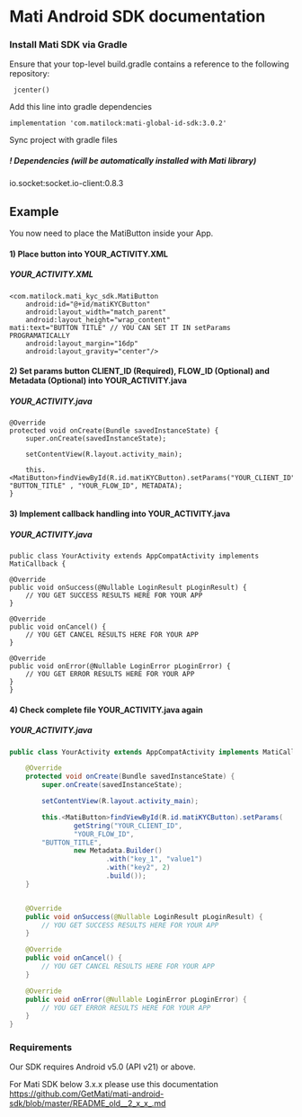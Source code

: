 # Mati Android SDK documentation 



### Install Mati SDK via Gradle

Ensure that your top-level build.gradle contains a reference to the following repository:

	 jcenter()

Add this line into gradle dependencies
  
    implementation 'com.matilock:mati-global-id-sdk:3.0.2'
    
Sync project with gradle files
    
##### ! Dependencies (will be automatically installed with Mati library)
io.socket:socket.io-client:0.8.3

## Example

You now need to place the MatiButton inside your App.

#### 1) Place button into YOUR_ACTIVITY.XML

##### YOUR_ACTIVITY.XML
    
    <com.matilock.mati_kyc_sdk.MatiButton
        android:id="@+id/matiKYCButton"
        android:layout_width="match_parent"
        android:layout_height="wrap_content"
	mati:text="BUTTON TITLE" // YOU CAN SET IT IN setParams PROGRAMATICALLY
        android:layout_margin="16dp"
        android:layout_gravity="center"/>
    
#### 2) Set params button CLIENT_ID (Required), FLOW_ID (Optional) and Metadata (Optional) into YOUR_ACTIVITY.java

##### YOUR_ACTIVITY.java
    
    @Override
    protected void onCreate(Bundle savedInstanceState) {
        super.onCreate(savedInstanceState);

        setContentView(R.layout.activity_main);

        this.<MatiButton>findViewById(R.id.matiKYCButton).setParams("YOUR_CLIENT_ID", "BUTTON_TITLE" , "YOUR_FLOW_ID", METADATA);
    }
    
#### 3) Implement callback handling into YOUR_ACTIVITY.java

##### YOUR_ACTIVITY.java
    
    
    public class YourActivity extends AppCompatActivity implements MatiCallback {

    @Override
    public void onSuccess(@Nullable LoginResult pLoginResult) {
		// YOU GET SUCCESS RESULTS HERE FOR YOUR APP
    }

    @Override
    public void onCancel() {
		// YOU GET CANCEL RESULTS HERE FOR YOUR APP
    }

    @Override
    public void onError(@Nullable LoginError pLoginError) {
		// YOU GET ERROR RESULTS HERE FOR YOUR APP
    }
	}
    
#### 4) Check complete file YOUR_ACTIVITY.java again

##### YOUR_ACTIVITY.java

```java
public class YourActivity extends AppCompatActivity implements MatiCallback {

    @Override
    protected void onCreate(Bundle savedInstanceState) {
        super.onCreate(savedInstanceState);

        setContentView(R.layout.activity_main);

        this.<MatiButton>findViewById(R.id.matiKYCButton).setParams(
                getString("YOUR_CLIENT_ID",
                "YOUR_FLOW_ID",
		"BUTTON_TITLE",
                new Metadata.Builder()
                        .with("key_1", "value1")
                        .with("key2", 2)
                        .build());
    }


    @Override
    public void onSuccess(@Nullable LoginResult pLoginResult) {
		// YOU GET SUCCESS RESULTS HERE FOR YOUR APP
    }

    @Override
    public void onCancel() {
		// YOU GET CANCEL RESULTS HERE FOR YOUR APP
    }

    @Override
    public void onError(@Nullable LoginError pLoginError) {
		// YOU GET ERROR RESULTS HERE FOR YOUR APP
    }
}
```

    
### Requirements 
   
Our SDK requires Android v5.0 (API v21) or above.

   For Mati SDK below 3.x.x please use this documentation https://github.com/GetMati/mati-android-sdk/blob/master/README_old__2_x_x_.md



